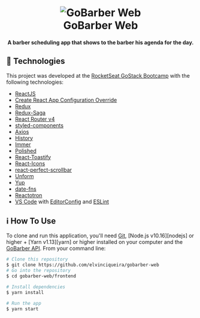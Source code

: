 <h1 align="center">
    <img alt="GoBarber Web" src="https://res.cloudinary.com/lukemorales/image/upload/v1564533051/readme_logos/gobarber_hg5ddx.png" />
    <br>
    GoBarber Web
</h1>

<h4 align="center">
  A barber scheduling app that shows to the barber his agenda for the day.
</h4>

## :rocket: Technologies

This project was developed at the [RocketSeat GoStack Bootcamp](https://rocketseat.com.br/bootcamp) with the following technologies:

-  [ReactJS](https://reactjs.org/)
-  [Create React App Configuration Override](https://github.com/sharegate/craco)
-  [Redux](https://redux.js.org/)
-  [Redux-Saga](https://redux-saga.js.org/)
-  [React Router v4](https://github.com/ReactTraining/react-router)
-  [styled-components](https://www.styled-components.com/)
-  [Axios](https://github.com/axios/axios)
-  [History](https://www.npmjs.com/package/history)
-  [Immer](https://github.com/immerjs/immer)
-  [Polished](https://polished.js.org/)
-  [React-Toastify](https://fkhadra.github.io/react-toastify/)
-  [React-Icons](http://react-icons.github.io/react-icons/)
-  [react-perfect-scrollbar](https://github.com/OpusCapita/react-perfect-scrollbar)
-  [Unform](https://github.com/Rocketseat/unform)
-  [Yup](https://www.npmjs.com/package/yup)
-  [date-fns](https://date-fns.org/)  
-  [Reactotron](https://infinite.red/reactotron)
-  [VS Code](https://code.visualstudio.com/) with [EditorConfig](https://marketplace.visualstudio.com/items?) and [ESLint](https://marketplace.visualstudio.com/items?)

## :information_source: How To Use

To clone and run this application, you'll need [Git](https://git-scm.com), [Node.js v10.16][nodejs] or higher + [Yarn v1.13][yarn] or higher installed on your computer and the [GoBarber API](https://github.com/lukemorales/gobarber-api). From your command line:

```bash
# Clone this repository
$ git clone https://github.com/elvinciqueira/gobarber-web
# Go into the repository
$ cd gobarber-web/frontend

# Install dependencies
$ yarn install

# Run the app
$ yarn start

